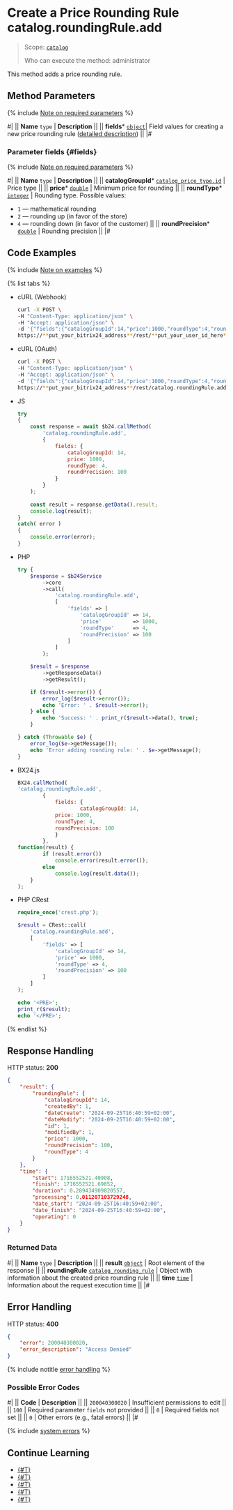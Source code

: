 # Create a Price Rounding Rule catalog.roundingRule.add

> Scope: [`catalog`](../../scopes/permissions.md)
>
> Who can execute the method: administrator

This method adds a price rounding rule.

## Method Parameters

{% include [Note on required parameters](../../../_includes/required.md) %}

#|
|| **Name**
`type` | **Description** ||
|| **fields***
[`object`](../../data-types.md)| Field values for creating a new price rounding rule ([detailed description](#fields)) ||
|#

### Parameter fields {#fields}

{% include [Note on required parameters](../../../_includes/required.md) %}

#|
|| **Name**
`type` | **Description** ||
|| **catalogGroupId***
[`catalog_price_type.id`](../data-types.md#catalog_price_type) | Price type ||
|| **price***
[`double`](../../data-types.md) | Minimum price for rounding ||
|| **roundType***
[`integer`](../../data-types.md) | Rounding type. Possible values:
- `1` — mathematical rounding
- `2` — rounding up (in favor of the store)
- `4` — rounding down (in favor of the customer)
||
|| **roundPrecision***
[`double`](../../data-types.md) | Rounding precision ||
|#

## Code Examples

{% include [Note on examples](../../../_includes/examples.md) %}

{% list tabs %}

- cURL (Webhook)

    ```bash
    curl -X POST \
    -H "Content-Type: application/json" \
    -H "Accept: application/json" \
    -d '{"fields":{"catalogGroupId":14,"price":1000,"roundType":4,"roundPrecision":100}}' \
    https://**put_your_bitrix24_address**/rest/**put_your_user_id_here**/**put_your_webhook_here**/catalog.roundingRule.add
    ```

- cURL (OAuth)

    ```bash
    curl -X POST \
    -H "Content-Type: application/json" \
    -H "Accept: application/json" \
    -d '{"fields":{"catalogGroupId":14,"price":1000,"roundType":4,"roundPrecision":100},"auth":"**put_access_token_here**"}' \
    https://**put_your_bitrix24_address**/rest/catalog.roundingRule.add
    ```

- JS

    ```js
    try
    {
    	const response = await $b24.callMethod(
    		'catalog.roundingRule.add',
    		{
    			fields: {
    				catalogGroupId: 14,
    				price: 1000,
    				roundType: 4,
    				roundPrecision: 100
    			}
    		}
    	);
    	
    	const result = response.getData().result;
    	console.log(result);
    }
    catch( error )
    {
    	console.error(error);
    }
    ```

- PHP

    ```php
    try {
        $response = $b24Service
            ->core
            ->call(
                'catalog.roundingRule.add',
                [
                    'fields' => [
                        'catalogGroupId' => 14,
                        'price'          => 1000,
                        'roundType'      => 4,
                        'roundPrecision' => 100
                    ]
                ]
            );
    
        $result = $response
            ->getResponseData()
            ->getResult();
    
        if ($result->error()) {
            error_log($result->error());
            echo 'Error: ' . $result->error();
        } else {
            echo 'Success: ' . print_r($result->data(), true);
        }
    
    } catch (Throwable $e) {
        error_log($e->getMessage());
        echo 'Error adding rounding rule: ' . $e->getMessage();
    }
    ```

- BX24.js

    ```js
    BX24.callMethod(
    'catalog.roundingRule.add',
            {
                fields: {
                        catalogGroupId: 14,
                price: 1000,
                roundType: 4,
                roundPrecision: 100
                }
            },
    function(result) {
            if (result.error())
                console.error(result.error());
            else
                console.log(result.data());
        }
    );
    ```

- PHP CRest

    ```php
    require_once('crest.php');

    $result = CRest::call(
        'catalog.roundingRule.add',
        [
            'fields' => [
                'catalogGroupId' => 14,
                'price' => 1000,
                'roundType' => 4,
                'roundPrecision' => 100
            ]
        ]
    );

    echo '<PRE>';
    print_r($result);
    echo '</PRE>';
    ```

{% endlist %}

## Response Handling

HTTP status: **200**

```json
{
    "result": {
        "roundingRule": {
            "catalogGroupId": 14,
            "createdBy": 1,
            "dateCreate": "2024-09-25T16:40:59+02:00",
            "dateModify": "2024-09-25T16:40:59+02:00",
            "id": 1,
            "modifiedBy": 1,
            "price": 1000,
            "roundPrecision": 100,
            "roundType": 4
        }
    },
    "time": {
        "start": 1716552521.40908,
        "finish": 1716552521.69852,
        "duration": 0.289434909820557,
        "processing": 0.011207103729248,
        "date_start": "2024-09-25T16:40:59+02:00",
        "date_finish": "2024-09-25T16:40:59+02:00",
        "operating": 0
    }
}
```

### Returned Data

#|
|| **Name**
`type` | **Description** ||
|| **result**
[`object`](../../data-types.md) | Root element of the response ||
|| **roundingRule**
[`catalog_rounding_rule`](../data-types.md#catalog_rounding_rule) | Object with information about the created price rounding rule ||
|| **time**
[`time`](../../data-types.md#time) | Information about the request execution time ||
|#

## Error Handling

HTTP status: **400**

```json
{
    "error": 200040300020,
    "error_description": "Access Denied"
}
```

{% include notitle [error handling](../../../_includes/error-info.md) %}

### Possible Error Codes

#|
|| **Code** | **Description** ||
|| `200040300020` | Insufficient permissions to edit
||
|| `100` | Required parameter `fields` not provided
||
|| `0` | Required fields not set
|| 
|| `0` | Other errors (e.g., fatal errors)
|| 
|#

{% include [system errors](../../../_includes/system-errors.md) %}

## Continue Learning 

- [{#T}](./catalog-rounding-rule-update.md)
- [{#T}](./catalog-rounding-rule-get.md)
- [{#T}](./catalog-rounding-rule-list.md)
- [{#T}](./catalog-rounding-rule-delete.md)
- [{#T}](./catalog-rounding-rule-get-fields.md)